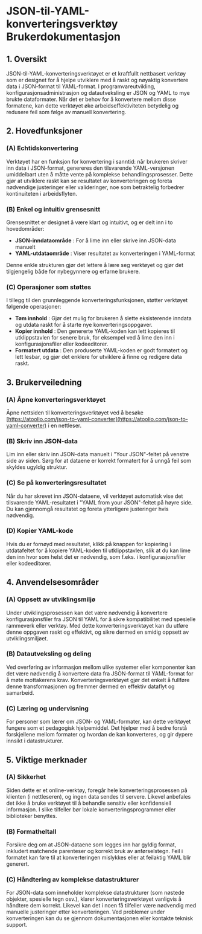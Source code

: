 # JSON-til-YAML-konverteringsverktøy Brukerdokumentasjon

## 1. Oversikt

JSON-til-YAML-konverteringsverktøyet er et kraftfullt nettbasert verktøy som er designet for å hjelpe utviklere med å raskt og nøyaktig konvertere data i JSON-format til YAML-format. I programvareutvikling, konfigurasjonsadministrasjon og datautveksling er JSON og YAML to mye brukte dataformater. Når det er behov for å konvertere mellom disse formatene, kan dette verktøyet øke arbeidseffektiviteten betydelig og redusere feil som følge av manuell konvertering.

## 2. Hovedfunksjoner

### (A) Echtidskonvertering

Verktøyet har en funksjon for konvertering i sanntid: når brukeren skriver inn data i JSON-format, genereres den tilsvarende YAML-versjonen umiddelbart uten å måtte vente på komplekse behandlingsprosesser. Dette gjør at utviklere raskt kan se resultatet av konverteringen og foreta nødvendige justeringer eller valideringer, noe som betraktelig forbedrer kontinuiteten i arbeidsflyten.

### (B) Enkel og intuitiv grensesnitt

Grensesnittet er designet å være klart og intuitivt, og er delt inn i to hovedområder:
- **JSON-inndataområde** : For å lime inn eller skrive inn JSON-data manuelt
- **YAML-utdataområde** : Viser resultatet av konverteringen i YAML-format

Denne enkle strukturen gjør det lettere å lære seg verktøyet og gjør det tilgjengelig både for nybegynnere og erfarne brukere.

### (C) Operasjoner som støttes

I tillegg til den grunnleggende konverteringsfunksjonen, støtter verktøyet følgende operasjoner:

- **Tøm innhold** : Gjør det mulig for brukeren å slette eksisterende inndata og utdata raskt for å starte nye konverteringsoppgaver.
- **Kopier innhold** : Den genererte YAML-koden kan lett kopieres til utklippstavlen for senere bruk, for eksempel ved å lime den inn i konfigurasjonsfiler eller kodeeditorer.
- **Formatert utdata** : Den produserte YAML-koden er godt formatert og lett lesbar, og gjør det enklere for utviklere å finne og redigere data raskt.

## 3. Brukerveiledning

### (A) Åpne konverteringsverktøyet

Åpne nettsiden til konverteringsverktøyet ved å besøke [https://atoolio.com/json-to-yaml-converter](https://atoolio.com/json-to-yaml-converter) i en nettleser.

### (B) Skriv inn JSON-data

Lim inn eller skriv inn JSON-data manuelt i "Your JSON"-feltet på venstre side av siden. Sørg for at dataene er korrekt formatert for å unngå feil som skyldes ugyldig struktur.

### (C) Se på konverteringsresultatet

Når du har skrevet inn JSON-dataene, vil verktøyet automatisk vise det tilsvarende YAML-resultatet i "YAML from your JSON"-feltet på høyre side. Du kan gjennomgå resultatet og foreta ytterligere justeringer hvis nødvendig.

### (D) Kopier YAML-kode

Hvis du er fornøyd med resultatet, klikk på knappen for kopiering i utdatafeltet for å kopiere YAML-koden til utklippstavlen, slik at du kan lime den inn hvor som helst det er nødvendig, som f.eks. i konfigurasjonsfiler eller kodeeditorer.

## 4. Anvendelsesområder

### (A) Oppsett av utviklingsmiljø

Under utviklingsprosessen kan det være nødvendig å konvertere konfigurasjonsfiler fra JSON til YAML for å sikre kompatibilitet med spesielle rammeverk eller verktøy. Med dette konverteringsverktøyet kan du utføre denne oppgaven raskt og effektivt, og sikre dermed en smidig oppsett av utviklingsmiljøet.

### (B) Datautveksling og deling

Ved overføring av informasjon mellom ulike systemer eller komponenter kan det være nødvendig å konvertere data fra JSON-format til YAML-format for å møte mottakerens krav. Konverteringsverktøyet gjør det enkelt å fullføre denne transformasjonen og fremmer dermed en effektiv dataflyt og samarbeid.

### (C) Læring og undervisning

For personer som lærer om JSON- og YAML-formater, kan dette verktøyet fungere som et pedagogisk hjelpemiddel. Det hjelper med å bedre forstå forskjellene mellom formater og hvordan de kan konverteres, og gir dypere innsikt i datastrukturer.

## 5. Viktige merknader

### (A) Sikkerhet

Siden dette er et online-verktøy, foregår hele konverteringsprosessen på klienten (i nettleseren), og ingen data sendes til servere. Likevel anbefales det ikke å bruke verktøyet til å behandle sensitiv eller konfidensiell informasjon. I slike tilfeller bør lokale konverteringsprogrammer eller biblioteker benyttes.

### (B) Formatheltall

Forsikre deg om at JSON-dataene som legges inn har gyldig format, inkludert matchende parenteser og korrekt bruk av anførselstegn. Feil i formatet kan føre til at konverteringen mislykkes eller at feilaktig YAML blir generert.

### (C) Håndtering av komplekse datastrukturer

For JSON-data som inneholder komplekse datastrukturer (som nøstede objekter, spesielle tegn osv.), klarer konverteringsverktøyet vanligvis å håndtere dem korrekt. Likevel kan det i noen få tilfeller være nødvendig med manuelle justeringer etter konverteringen. Ved problemer under konverteringen kan du se gjennom dokumentasjonen eller kontakte teknisk support.